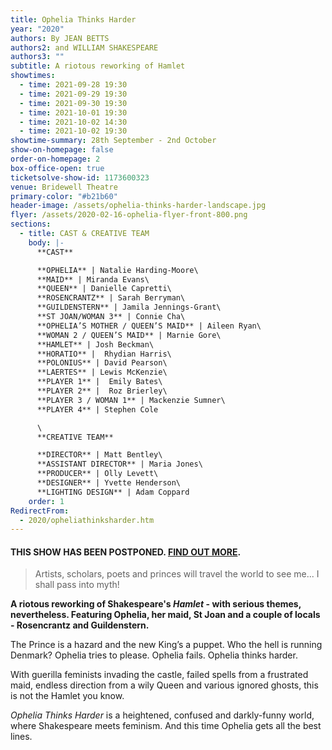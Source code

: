 ```yaml
---
title: Ophelia Thinks Harder
year: "2020"
authors: By JEAN BETTS
authors2: and WILLIAM SHAKESPEARE
authors3: ""
subtitle: A riotous reworking of Hamlet
showtimes:
  - time: 2021-09-28 19:30
  - time: 2021-09-29 19:30
  - time: 2021-09-30 19:30
  - time: 2021-10-01 19:30
  - time: 2021-10-02 14:30
  - time: 2021-10-02 19:30
showtime-summary: 28th September - 2nd October
show-on-homepage: false
order-on-homepage: 2
box-office-open: true
ticketsolve-show-id: 1173600323
venue: Bridewell Theatre
primary-color: "#b21b60"
header-image: /assets/ophelia-thinks-harder-landscape.jpg
flyer: /assets/2020-02-16-ophelia-flyer-front-800.png
sections:
  - title: CAST & CREATIVE TEAM
    body: |-
      **CAST**

      **OPHELIA** | Natalie Harding-Moore\
      **MAID** | Miranda Evans\
      **QUEEN** | Danielle Capretti\
      **ROSENCRANTZ** | Sarah Berryman\
      **GUILDENSTERN** | Jamila Jennings-Grant\
      **ST JOAN/WOMAN 3** | Connie Cha\
      **OPHELIA’S MOTHER / QUEEN’S MAID** | Aileen Ryan\
      **WOMAN 2 / QUEEN’S MAID** | Marnie Gore\
      **HAMLET** | Josh Beckman\
      **HORATIO** |  Rhydian Harris\
      **POLONIUS** | David Pearson\
      **LAERTES** | Lewis McKenzie\
      **PLAYER 1** |  Emily Bates\
      **PLAYER 2** |  Roz Brierley\
      **PLAYER 3 / WOMAN 1** | Mackenzie Sumner\
      **PLAYER 4** | Stephen Cole

      \
      **CREATIVE TEAM**

      **DIRECTOR** | Matt Bentley\
      **ASSISTANT DIRECTOR** | Maria Jones\
      **PRODUCER** | Olly Levett\
      **DESIGNER** | Yvette Henderson\
      **LIGHTING DESIGN** | Adam Coppard
    order: 1
RedirectFrom:
  - 2020/opheliathinksharder.htm
---
```

#### **THIS SHOW HAS BEEN POSTPONED. [FIND OUT MORE](/news/2020-03-26-a-message-to-our-members-and-friends).**

> Artists, scholars, poets and princes will travel the world to see me... I shall pass into myth!

**A riotous reworking of Shakespeare's *Hamlet* - with serious themes, nevertheless. Featuring Ophelia, her maid, St Joan and a couple of locals - Rosencrantz and Guildenstern.**

The Prince is a hazard and the new King’s a puppet. Who the hell is running Denmark? Ophelia tries to please. Ophelia fails. Ophelia thinks harder.

With guerilla feminists invading the castle, failed spells from a frustrated maid, endless direction from a wily Queen and various ignored ghosts, this is not the Hamlet you know.

*Ophelia Thinks Harder* is a heightened, confused and darkly-funny world, where Shakespeare meets feminism. And this time Ophelia gets all the best lines.
